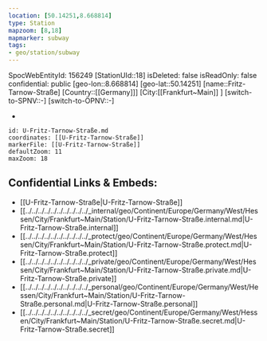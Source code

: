 ```yaml
---
location: [50.14251,8.668814]
type: Station 
mapzoom: [8,18] 
mapmarker: subway 
tags:
- geo/station/subway
---
```

SpocWebEntityId: 156249
[StationUId::18]
isDeleted: false
isReadOnly: false
confidential: public
[geo-lon::8.668814]
[geo-lat::50.14251]
[name::Fritz-Tarnow-Straße]
[Country::[[Germany]]]
[City:[[Frankfurt~Main]] ]
[switch-to-SPNV::-]
[switch-to-ÖPNV::-]

-

```leaflet
id: U-Fritz-Tarnow-Straße.md
coordinates: [[U-Fritz-Tarnow-Straße]]
markerFile: [[U-Fritz-Tarnow-Straße]]
defaultZoom: 11 
maxZoom: 18
```


## Confidential Links & Embeds: 
- [[U-Fritz-Tarnow-Straße|U-Fritz-Tarnow-Straße]] 
- [[../../../../../../../../../../_internal/geo/Continent/Europe/Germany/West/Hessen/City/Frankfurt~Main/Station/U-Fritz-Tarnow-Straße.internal.md|U-Fritz-Tarnow-Straße.internal]] 
- [[../../../../../../../../../../_protect/geo/Continent/Europe/Germany/West/Hessen/City/Frankfurt~Main/Station/U-Fritz-Tarnow-Straße.protect.md|U-Fritz-Tarnow-Straße.protect]] 
- [[../../../../../../../../../../_private/geo/Continent/Europe/Germany/West/Hessen/City/Frankfurt~Main/Station/U-Fritz-Tarnow-Straße.private.md|U-Fritz-Tarnow-Straße.private]] 
- [[../../../../../../../../../../_personal/geo/Continent/Europe/Germany/West/Hessen/City/Frankfurt~Main/Station/U-Fritz-Tarnow-Straße.personal.md|U-Fritz-Tarnow-Straße.personal]] 
- [[../../../../../../../../../../_secret/geo/Continent/Europe/Germany/West/Hessen/City/Frankfurt~Main/Station/U-Fritz-Tarnow-Straße.secret.md|U-Fritz-Tarnow-Straße.secret]] 

